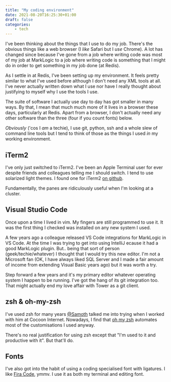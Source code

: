 ```yaml
---
title: "My coding environment"
date: 2021-08-20T16:25:30+01:00
draft: false
categories:
    - tech
---
```


I've been thinking about the things that I use to do my job. There's the obvious things like a web browser (I *like* Safari but I *use* Chrome). A lot has changed since because I've gone from a job where writing code was most of my job at MarkLogic to a job where writing code is something that I might do in order to get something in my job done (at Redis). 

As I settle in at Redis, I've been setting up my environment. It feels pretty similar to what I've used before although I don't need any XML tools at all. I've never actually written down what I use nor have I really thought about justifying to myself why I use the tools I use. 

The suite of software I actually use day to day has got smaller in many ways. By that, I mean that much much more of it lives in a browser these days, particularly at Redis. Apart from a browser, I don't actually need any other software than the three (four if you count fonts) below. 

*Obviously* ('cos I *am* a techie), I use git, python, ssh and a whole slew of command line tools but I tend to think of those as the things I used *in* my working environment. 

## iTerm2

I've only just switched to iTerm2. I've been an Apple Terminal user for ever despite friends and colleagues telling me I should switch. I tend to use solarized light themes. I found one for iTerm2 [on github](https://github.com/mbadolato/iTerm2-Color-Schemes). 

Fundamentally, the panes are ridiculously useful when I'm looking at a cluster. 

## Visual Studio Code

Once upon a time I lived in vim. My fingers are still programmed to use it. It was the first thing I checked was installed on any new system I used.

A few years ago a colleague released VS Code integrations for MarkLogic in VS Code. At the time I was trying to get into using IntelliJ ecause it had a good MarkLogic plugin. But.. being that sort of person (geek/techie/whatever) I thought that I would try this new editor. I'm not a Microsoft fan (OK, I have always liked SQL Server and I made a fair amount of income from extending Visual Basic years ago) but it was worth a try. 

Step forward a few years and it's my primary editor whatever operating system I happen to be running. I've got the hang of its git integration too. That might actually end my love affair with Tower as a git client. 

## zsh & oh-my-zsh

I've used zsh for many years [\@Samoth](https://twitter.com/TheSamoth) talked me into trying when I worked with him at Cocoon Internet. Nowadays, I find that [oh my zsh](https://ohmyz.sh) automates most of the customisations I used anyway. 

There's no real justification for using zsh except that "I'm used to it and productive with it". But that'll do. 

## Fonts

I've also got into the habit of using a coding specialised font with ligatures. I like [Fira Code](https://github.com/tonsky/FiraCode), ymmv. I use it as both my terminal and editing font. 